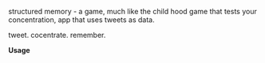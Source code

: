 structured memory - a game, much like the child hood game that tests your concentration, app that uses tweets as data.

tweet. cocentrate. remember.

<b>Usage</b>

